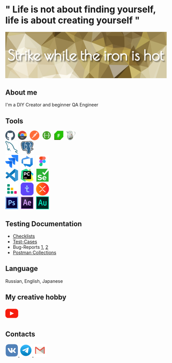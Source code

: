 # " Life is not about finding yourself, life is about creating yourself "

[![Header](https://github.com/hio-nika/hio-nika/blob/main/assets/pngwing-22.jpg)]()

## About me
I'm a DIY Creator and beginner QA Engineer

## Tools
<div>
  <img src="https://github.com/hio-nika/hio-nika/blob/develop/icon%20svg/pngfind.com-blast-png-162397.png" title="Github" alt="Github" width="30" height="30"/>&nbsp
  <img src="https://github.com/hio-nika/hio-nika/blob/develop/icon%20svg/chrome-dev-svgrepo-com.svg" title="DevTools" alt="DevTools" width="30" height="30"/>&nbsp
  <img src="https://github.com/hio-nika/hio-nika/blob/develop/icon%20svg/postman-icon-svgrepo-com.svg" title="Postman" alt="Postman" width="30" height="30"/>&nbsp
  <img src="https://github.com/hio-nika/hio-nika/blob/develop/icon%20svg/swagger-svgrepo-com.svg" title="Swagger" alt="Swagger" width="30" height="30"/>&nbsp
  <img src="https://github.com/hio-nika/hio-nika/blob/develop/icon%20svg/Fiddler-Everywhere-Icon.png" title="Fiddler" alt="Fiddler" width="30" height="30"/>&nbsp
  <img src="https://github.com/hio-nika/hio-nika/blob/develop/icon%20svg/charlesproxyicon.svg" title="Charles" alt="Charles" width="30" height="30"/>&nbsp
</div>

<div>
  <img src="https://github.com/hio-nika/hio-nika/blob/develop/icon%20svg/mysql-svgrepo-com.svg" title="MySQL" alt="MySQL" width="40" height="40"/>&nbsp
  <img src="https://github.com/hio-nika/hio-nika/blob/develop/icon%20svg/postgresql-svgrepo-com.svg" title="PostgreSQL" alt="PostgreSQL" width="40" height="40"/>&nbsp
</div>

<div>
  <img src="https://github.com/hio-nika/hio-nika/blob/develop/icon%20svg/jira-svgrepo-com.svg" title="Jira" alt="Jira" width="40" height="40"/>&nbsp
  <img src="https://github.com/hio-nika/hio-nika/blob/develop/icon%20svg/azure-devops-svgrepo-com.svg" title="AzureDevops" alt="AzureDevops" width="40" height="40"/>&nbsp
  <img src="https://github.com/hio-nika/hio-nika/blob/develop/icon%20svg/figma-svgrepo-com.svg" title="Figma" alt="Figma" width="40" height="40"/>&nbsp
</div>

<div>
  <img src="https://github.com/hio-nika/hio-nika/blob/develop/icon%20svg/visual-studio-code-1.svg" title="VisualStudioCode" alt="VisualStudioCode" width="40" height="40"/>&nbsp
  <img src="https://github.com/hio-nika/hio-nika/blob/develop/icon%20svg/Pycharm.svg" title="PyCharm" alt="PyCharm" width="40" height="40"/>&nbsp
  <img src="https://github.com/hio-nika/hio-nika/blob/develop/icon%20svg/selenium-svgrepo-com.svg" alt="Selenium" width="40" height="40"/>&nbsp
</div>

<div>
  <img src="https://github.com/hio-nika/hio-nika/blob/develop/icon%20svg/636b9b02d0fed9e2252790b2_TestRail_Logo_Square.svg" title="TestRail" alt="TestRail" width="40" height="40"/>&nbsp
  <img src="https://github.com/hio-nika/hio-nika/blob/develop/icon%20svg/testit-logo.svg" title="TestIt" alt="TestIt" width="40" height="40"/>&nbsp
  <img src="https://github.com/hio-nika/hio-nika/blob/develop/icon%20svg/Xmind.png" title="Xmind" alt="Xmind" width="40" height="40"/>&nbsp
</div>


<div>
  <img src="https://github.com/hio-nika/hio-nika/blob/develop/icon%20svg/adobe-photoshop-cs6-logo-svgrepo-com.svg" title="AdobePhotoshop" alt="AdobePhotoshop" width="40" height="40"/>&nbsp
  <img src="https://github.com/hio-nika/hio-nika/blob/develop/icon%20svg/after-effects-cc-logo-svgrepo-com.svg" title="AdobeAfterEffects" alt="AdobeAfterEffects" width="40" height="40"/>&nbsp
  <img src="https://github.com/hio-nika/hio-nika/blob/develop/icon%20svg/Audition.png" title="AdobeAudition" alt="AdobeAudition" width="40" height="40"/>&nbsp
</div>


## Testing Documentation
- [Checklists](https://docs.google.com/spreadsheets/d/1_dfyqxHg2yiuZoN847gZjuQVlkW1S9uxKspKXmmz5aw/edit#gid=565329736)
- [Test-Cases](https://docs.google.com/spreadsheets/d/1_dfyqxHg2yiuZoN847gZjuQVlkW1S9uxKspKXmmz5aw/edit#gid=0)
- Bug-Reports [1](https://docs.google.com/spreadsheets/d/1_dfyqxHg2yiuZoN847gZjuQVlkW1S9uxKspKXmmz5aw/edit#gid=587256877), [2](https://docs.google.com/spreadsheets/d/1_dfyqxHg2yiuZoN847gZjuQVlkW1S9uxKspKXmmz5aw/edit#gid=1209262402)
- [Postman Collections](postman/Petstore.postman_collection.json)



## Language
Russian, English, Japanese

## My creative hobby
  <div id="badges">
    <a href="https://www.youtube.com/HioDollHouse" target="_blank">
      <img src="https://github.com/hio-nika/hio-nika/blob/develop/icon%20svg/youtube-svgrepo-com.svg" width="40" height="40" alt="YouTube" />
    </a>
  </div>

## Сontacts
  <div id="badges">
    <a href="https://vk.com/hiodollhouse" target="_blank">
      <img src="https://github.com/hio-nika/hio-nika/blob/develop/icon%20svg/vk-1-logo-svgrepo-com.svg" width="40" height="40" alt="Vkontakte" />
    </a>
    <a href="https://t.me/hio_nika" target="_blank">
      <img src="https://github.com/hio-nika/hio-nika/blob/develop/icon%20svg/telegram-svgrepo-com.svg" width="40" height="40" alt="telegram" />
    </a>
    <a href="mailto:asya.sham.qa@gmail.com" target="_blank">
      <img src="https://github.com/hio-nika/hio-nika/blob/develop/icon%20svg/internet%2C%20computer%2C%20email%2C%20google%2C%20message%2C%20gmail%20icon.svg" width="40" height="40" alt="EMAIL" />
    </a>
  </div>










